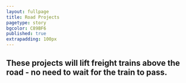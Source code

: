```yaml
---
layout: fullpage
title: Road Projects
pagetype: story
bgcolor: C89BF6
published: true
extrapadding: 100px
---
```


## These projects will lift freight trains above the road - no need to wait for the train to pass.